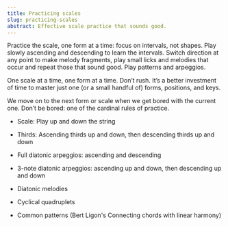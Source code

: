 ```yaml
---
title: Practicing scales
slug: practicing-scales
abstract: Effective scale practice that sounds good. 
---
```


Practice the scale, one form at a time: 
focus on intervals, not shapes. 
Play slowly ascending and descending to learn the intervals. 
Switch direction at any point to make melody fragments, 
play small licks and melodies that occur and repeat those that sound good. 
Play patterns and arpeggios. 

One scale at a time, 
one form at a time. 
Don’t rush. 
It’s a better investment of time to master just one (or a small handful of) forms, 
positions, and keys.

We move on to the next form or scale when we get bored with the current one. 
Don’t be bored: one of the cardinal rules of practice. 


- Scale: Play up and down the string
- Thirds: Ascending thirds up and down, then descending thirds up and down
- Full diatonic arpeggios: ascending and descending
- 3-note diatonic arpeggios: ascending up and down, then descending up and down
- Diatonic melodies

- Cyclical quadruplets
- Common patterns (Bert Ligon's Connecting chords with linear harmony)

